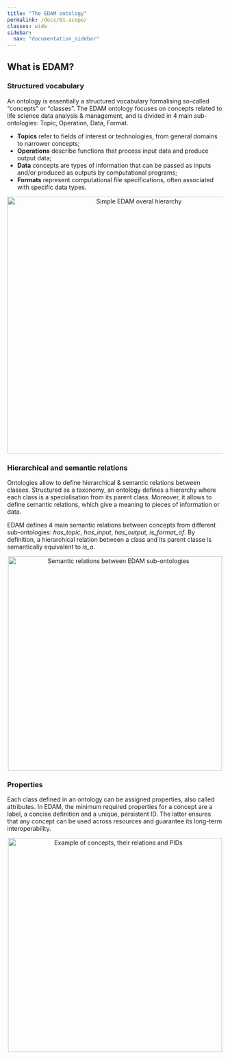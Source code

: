 ```yaml
---
title: "The EDAM ontology"
permalink: /docs/01-scope/
classes: wide
sidebar:
  nav: "documentation_sidebar"
---
```


## What is EDAM?

### Structured vocabulary

An ontology is essentially a structured vocabulary formalising so-called “concepts” or “classes”. The EDAM ontology focuses on concepts related to life science data analysis & management, and is divided in 4 main sub-ontologies: Topic, Operation, Data, Format.

* **Topics** refer to fields of interest or technologies, from general domains to narrower concepts;
* **Operations** describe functions that process input data and produce output data;
* **Data** concepts are types of information that can be passed as inputs and/or produced as outputs by computational programs;
* **Formats** represent computational file specifications, often associated with specific data types.


<div style="text-align: center">
<img src="{{ '/assets/images/EDAM_hierarchy.png' | relative_url }}" alt="Simple EDAM overal hierarchy" style="width: 600px; height: auto;">
</div>

### Hierarchical and semantic relations

Ontologies allow to define hierarchical & semantic relations between classes. Structured as a taxonomy, an ontology defines a hierarchy where each class is a specialisation from its parent class. Moreover, it allows to define semantic relations, which give a meaning to pieces of information or data. 

EDAM defines 4 main semantic relations between concepts from different sub-ontologies: *has_topic*, *has_input*, *has_output*, *is_format_of*. By definition, a hierarchical relation between a class and its parent classe is semantically equivalent to *is_a*.

<div style="text-align: center">
<img src="{{ '/assets/images/EDAM_relations.png' | relative_url }}" alt="Semantic relations between EDAM sub-ontologies" style="width: 500px; height: auto;">
</div>

### Properties

Each class defined in an ontology can be assigned properties, also called attributes. In EDAM, the minimum required properties for a concept are a label, a concise definition and a unique, persistent ID. The latter ensures that any concept can be used across resources and guarantee its long-term interoperability. 

<div style="text-align: center">
<img src="{{ '/assets/images/EDAM_IDs.png' | relative_url }}" alt="Example of concepts, their relations and PIDs" style="width: 500px; height: auto;">
</div>
